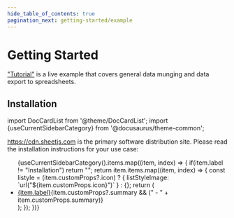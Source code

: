```yaml
---
hide_table_of_contents: true
pagination_next: getting-started/example
---
```


# Getting Started

["Tutorial"](./02-example.mdx) is a live example that covers general data
munging and data export to spreadsheets.

## Installation

import DocCardList from '@theme/DocCardList';
import {useCurrentSidebarCategory} from '@docusaurus/theme-common';

<https://cdn.sheetjs.com> is the primary software distribution site.  Please
read the installation instructions for your use case:

<ul>{useCurrentSidebarCategory().items.map((item, index) => {
  if(item.label != "Installation") return "";
  return item.items.map((item, index) => {
    const listyle = (item.customProps?.icon) ? {
      listStyleImage: `url("${item.customProps.icon}")`
    } : {};
    return (<li style={listyle} {...(item.customProps?.class ? {className: item.customProps.class}: {})}>
      <a href={item.href}>{item.label}</a>{item.customProps?.summary && (" - " + item.customProps.summary)}
    </li>);
  });
})}</ul>

